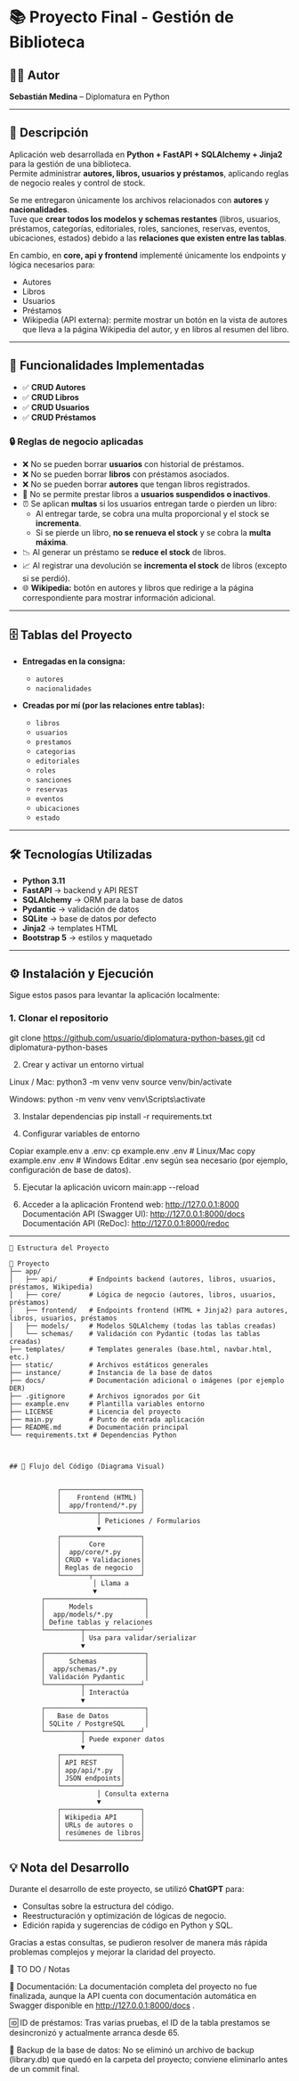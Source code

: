 # 📚 Proyecto Final - Gestión de Biblioteca

## 👨‍💻 Autor
**Sebastián Medina** – Diplomatura en Python

---

## 🎯 Descripción

Aplicación web desarrollada en **Python + FastAPI + SQLAlchemy + Jinja2** para la gestión de una biblioteca.  
Permite administrar **autores, libros, usuarios y préstamos**, aplicando reglas de negocio reales y control de stock.  

Se me entregaron únicamente los archivos relacionados con **autores** y **nacionalidades**.  
Tuve que **crear todos los modelos y schemas restantes** (libros, usuarios, préstamos, categorías, editoriales, roles, sanciones, reservas, eventos, ubicaciones, estados) debido a las **relaciones que existen entre las tablas**.

En cambio, en **core, api y frontend** implementé únicamente los endpoints y lógica necesarios para:  
- Autores  
- Libros  
- Usuarios  
- Préstamos  
- Wikipedia (API externa): permite mostrar un botón en la vista de autores que lleva a la página Wikipedia del autor, y en libros al resumen del libro.

---

## 🚀 Funcionalidades Implementadas

- ✅ **CRUD Autores**
- ✅ **CRUD Libros**
- ✅ **CRUD Usuarios**
- ✅ **CRUD Préstamos**

### 🔒 Reglas de negocio aplicadas
- ❌ No se pueden borrar **usuarios** con historial de préstamos.  
- ❌ No se pueden borrar **libros** con préstamos asociados.  
- ❌ No se pueden borrar **autores** que tengan libros registrados.  
- 🚫 No se permite prestar libros a **usuarios suspendidos o inactivos**.  
- ⏰ Se aplican **multas** si los usuarios entregan tarde o pierden un libro:
  - Al entregar tarde, se cobra una multa proporcional y el stock se **incrementa**.  
  - Si se pierde un libro, **no se renueva el stock** y se cobra la **multa máxima**.  
- 📉 Al generar un préstamo se **reduce el stock** de libros.  
- 📈 Al registrar una devolución se **incrementa el stock** de libros (excepto si se perdió).  
- 🌐 **Wikipedia:** botón en autores y libros que redirige a la página correspondiente para mostrar información adicional.


---

## 🗄️ Tablas del Proyecto

- **Entregadas en la consigna:**  
  - `autores`  
  - `nacionalidades`  

- **Creadas por mí (por las relaciones entre tablas):**  
  - `libros`  
  - `usuarios`  
  - `prestamos`  
  - `categorias`  
  - `editoriales`  
  - `roles`  
  - `sanciones`  
  - `reservas`  
  - `eventos`  
  - `ubicaciones`  
  - `estado`


---


## 🛠️ Tecnologías Utilizadas

- **Python 3.11**  
- **FastAPI** → backend y API REST  
- **SQLAlchemy** → ORM para la base de datos  
- **Pydantic** → validación de datos  
- **SQLite** → base de datos por defecto  
- **Jinja2** → templates HTML  
- **Bootstrap 5** → estilos y maquetado  

---

## ⚙️ Instalación y Ejecución

Sigue estos pasos para levantar la aplicación localmente:

### 1. Clonar el repositorio

git clone https://github.com/usuario/diplomatura-python-bases.git
cd diplomatura-python-bases

2. Crear y activar un entorno virtual

Linux / Mac:
python3 -m venv venv
source venv/bin/activate

Windows:
python -m venv venv
venv\Scripts\activate

3. Instalar dependencias
pip install -r requirements.txt

4. Configurar variables de entorno

Copiar example.env a .env:
cp example.env .env    # Linux/Mac
copy example.env .env  # Windows
Editar .env según sea necesario (por ejemplo, configuración de base de datos).

5. Ejecutar la aplicación
uvicorn main:app --reload

6. Acceder a la aplicación
Frontend web: http://127.0.0.1:8000
Documentación API (Swagger UI): http://127.0.0.1:8000/docs
Documentación API (ReDoc): http://127.0.0.1:8000/redoc

---
```plaintext
📂 Estructura del Proyecto

📂 Proyecto
├── app/
│   ├── api/        # Endpoints backend (autores, libros, usuarios, préstamos, Wikipedia)
│   ├── core/       # Lógica de negocio (autores, libros, usuarios, préstamos)
│   ├── frontend/   # Endpoints frontend (HTML + Jinja2) para autores, libros, usuarios, préstamos
│   ├── models/     # Modelos SQLAlchemy (todas las tablas creadas)
│   └── schemas/    # Validación con Pydantic (todas las tablas creadas)
├── templates/      # Templates generales (base.html, navbar.html, etc.)
├── static/         # Archivos estáticos generales
├── instance/       # Instancia de la base de datos
├── docs/           # Documentación adicional o imágenes (por ejemplo DER)
├── .gitignore      # Archivos ignorados por Git
├── example.env     # Plantilla variables entorno
├── LICENSE         # Licencia del proyecto
├── main.py         # Punto de entrada aplicación
├── README.md       # Documentación principal
└── requirements.txt # Dependencias Python



## 🔄 Flujo del Código (Diagrama Visual)


            ┌────────────────────┐
            │    Frontend (HTML) │
            │  app/frontend/*.py │
            └─────────┬──────────┘
                      │ Peticiones / Formularios
                      ▼
            ┌────────────────────┐
            │       Core         │
            │  app/core/*.py     │
            │ CRUD + Validaciones│
            │ Reglas de negocio  │
            └───────┬────────────┘
                     │ Llama a
                     ▼
        ┌─────────────────────────┐
        │      Models             │
        │  app/models/*.py        │
        │ Define tablas y relaciones
        └─────────┬──────────────┘
                  │ Usa para validar/serializar
                  ▼
        ┌─────────────────────────┐
        │      Schemas            │
        │  app/schemas/*.py       │
        │ Validación Pydantic     │
        └─────────┬──────────────┘
                  │ Interactúa
                  ▼
        ┌─────────────────────────┐
        │   Base de Datos         │
        │ SQLite / PostgreSQL     │
        └─────────┬──────────────┘
                  │ Puede exponer datos
                  ▼
            ┌───────────────┐
            │ API REST      │
            │ app/api/*.py  │
            │ JSON endpoints│
            └───────────────┘
                      │ Consulta externa
                      ▼
            ┌────────────────────┐
            │ Wikipedia API      │
            │ URLs de autores o  │
            │ resúmenes de libros│
            └────────────────────┘
```
## 💡 Nota del Desarrollo

Durante el desarrollo de este proyecto, se utilizó **ChatGPT** para:

- Consultas sobre la estructura del código.  
- Reestructuración y optimización de lógicas de negocio.  
- Edición rapida y sugerencias de código en Python y SQL.  

Gracias a estas consultas, se pudieron resolver de manera más rápida problemas complejos y mejorar la claridad del proyecto. 

📝 TO DO / Notas

📄 Documentación: La documentación completa del proyecto no fue finalizada, aunque la API cuenta con documentación automática en Swagger disponible en http://127.0.0.1:8000/docs
.

🆔 ID de préstamos: Tras varias pruebas, el ID de la tabla prestamos se desincronizó y actualmente arranca desde 65.


💾 Backup de la base de datos: No se eliminó un archivo de backup (library.db) que quedó en la carpeta del proyecto; conviene eliminarlo antes de un commit final.

